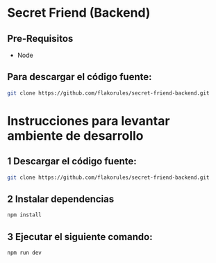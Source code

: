 # Secret Friend (Backend)
## Pre-Requisitos
- Node
## Para descargar el código fuente:
```sh
git clone https://github.com/flakorules/secret-friend-backend.git
```
# Instrucciones para levantar ambiente de desarrollo
## 1 Descargar el código fuente:
```sh
git clone https://github.com/flakorules/secret-friend-backend.git
```
## 2 Instalar dependencias
```sh
npm install
```
## 3 Ejecutar el siguiente comando:
```sh
npm run dev
